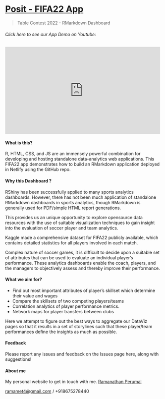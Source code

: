 # [Posit - FIFA22 App](https://posit-fifa22.netlify.app/)

> Table Contest 2022 - RMarkdown Dashboard

###### Click here to see our App Demo on Youtube:
[<div style="width:500px;max-width:100%;"><div style="height:0;padding-bottom:56.2%;position:relative;"><iframe width="500" height="281" style="position:absolute;top:0;left:0;width:100%;height:100%;" frameBorder="0" src="https://imgflip.com/embed/72vcfl"></iframe></div>](https://www.youtube.com/watch?v=7ViUxpWjOxM)

#### What is this?
R, HTML, CSS, and JS are an immensely powerful combination for developing and hosting standalone data-analytics web applications. This FIFA22 app demonstrates how to build an RMarkdown application deployed in Netlify using the GitHub repo.

#### Why this Dashboard ?

RShiny has been successfully applied to many sports analytics dashboards. However, there has not been much application of standalone RMarkdown dashboards in sports analytics, though RMarkdown is generally used for PDF/simple HTML report generations. 

This provides us an unique opportunity to explore opensource data resources with the use of suitable visualization techniques to gain insight into the evaluation of soccer player and team analytics.

Kaggle made a comprehensive dataset for FIFA22 publicly available, which contains detailed statistics for all players involved in each match. 

Complex nature of soccer games, it is difficult to decide upon a suitable set of attributes that can be used to evaluate an individual player’s performance. These analytics dashboards enable the coach, players, and the managers to objectively assess and thereby improve their performance. 

#### What we aim for?

 - Find out most important attributes of player’s skillset which determine their value and wages
 - Compare the skillsets of two competing players/teams
 - Correlation analytics of player performance metrics.
 - Network maps for player transfers between clubs
  
Here we attempt to figure out the best ways to aggregate our DataViz pages so that it results in a set of storylines such that these player/team performances define the insights as much as possible. 

#### Feedback
Please report any issues and feedback on the Issues page here, along with suggestions! 

#### About me
My personal website to get in touch with me.
[Ramanathan Perumal](https://multiscal.netlify.app/)

ramamet4@gmail.com / +918675278440